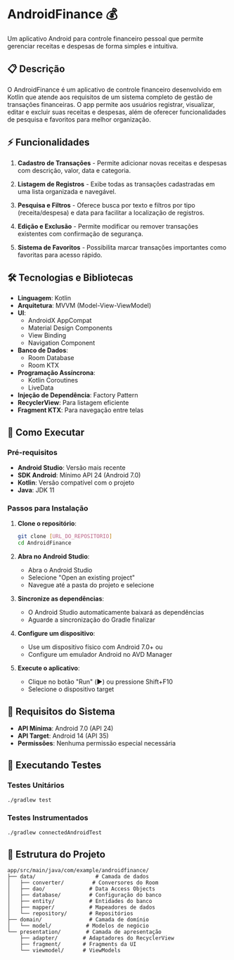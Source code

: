 # AndroidFinance 💰

Um aplicativo Android para controle financeiro pessoal que permite gerenciar receitas e despesas de forma simples e intuitiva.

## 📋 Descrição

O AndroidFinance é um aplicativo de controle financeiro desenvolvido em Kotlin que atende aos requisitos de um sistema completo de gestão de transações financeiras. O app permite aos usuários registrar, visualizar, editar e excluir suas receitas e despesas, além de oferecer funcionalidades de pesquisa e favoritos para melhor organização.

## ⚡ Funcionalidades

1. **Cadastro de Transações** - Permite adicionar novas receitas e despesas com descrição, valor, data e categoria.

2. **Listagem de Registros** - Exibe todas as transações cadastradas em uma lista organizada e navegável.

3. **Pesquisa e Filtros** - Oferece busca por texto e filtros por tipo (receita/despesa) e data para facilitar a localização de registros.

4. **Edição e Exclusão** - Permite modificar ou remover transações existentes com confirmação de segurança.

5. **Sistema de Favoritos** - Possibilita marcar transações importantes como favoritas para acesso rápido.

## 🛠️ Tecnologias e Bibliotecas

- **Linguagem**: Kotlin
- **Arquitetura**: MVVM (Model-View-ViewModel)
- **UI**: 
  - AndroidX AppCompat
  - Material Design Components
  - View Binding
  - Navigation Component
- **Banco de Dados**: 
  - Room Database
  - Room KTX
- **Programação Assíncrona**: 
  - Kotlin Coroutines
  - LiveData
- **Injeção de Dependência**: Factory Pattern
- **RecyclerView**: Para listagem eficiente
- **Fragment KTX**: Para navegação entre telas

## 🚀 Como Executar

### Pré-requisitos
- **Android Studio**: Versão mais recente
- **SDK Android**: Mínimo API 24 (Android 7.0)
- **Kotlin**: Versão compatível com o projeto
- **Java**: JDK 11

### Passos para Instalação

1. **Clone o repositório**:
   ```bash
   git clone [URL_DO_REPOSITORIO]
   cd AndroidFinance
   ```

2. **Abra no Android Studio**:
   - Abra o Android Studio
   - Selecione "Open an existing project"
   - Navegue até a pasta do projeto e selecione

3. **Sincronize as dependências**:
   - O Android Studio automaticamente baixará as dependências
   - Aguarde a sincronização do Gradle finalizar

4. **Configure um dispositivo**:
   - Use um dispositivo físico com Android 7.0+ ou
   - Configure um emulador Android no AVD Manager

5. **Execute o aplicativo**:
   - Clique no botão "Run" (▶️) ou pressione Shift+F10
   - Selecione o dispositivo target

## 📱 Requisitos do Sistema

- **API Mínima**: Android 7.0 (API 24)
- **API Target**: Android 14 (API 35)
- **Permissões**: Nenhuma permissão especial necessária

## 🧪 Executando Testes

### Testes Unitários
```bash
./gradlew test
```

### Testes Instrumentados
```bash
./gradlew connectedAndroidTest
```

## 📂 Estrutura do Projeto

```
app/src/main/java/com/example/androidfinance/
├── data/                   # Camada de dados
│   ├── converter/         # Conversores do Room
│   ├── dao/              # Data Access Objects
│   ├── database/         # Configuração do banco
│   ├── entity/           # Entidades do banco
│   ├── mapper/           # Mapeadores de dados
│   └── repository/       # Repositórios
├── domain/               # Camada de domínio
│   └── model/           # Modelos de negócio
└── presentation/        # Camada de apresentação
    ├── adapter/        # Adaptadores do RecyclerView
    ├── fragment/       # Fragments da UI
    └── viewmodel/      # ViewModels
```
